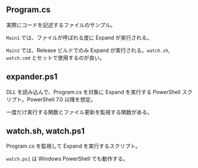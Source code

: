 ## Program.cs

実際にコードを記述するファイルのサンプル。

`Main1` では、ファイルが呼ばれる度に Expand が実行される。

`Main2` では、Release ビルドでのみ Expand が実行される。`watch.sh`, `watch.cmd` とセットで使用するのが良い。

## expander.ps1

DLL を読み込んで、Program.cs を対象に Expand を実行する PowerShell スクリプト。PowerShell 7.0 以降を想定。

一度だけ実行する関数とファイル更新を監視する関数がある。

## watch.sh, watch.ps1

Program.cs を監視して Expand を実行するスクリプト。

`watch.ps1` は Windows PowerShell でも動作する。